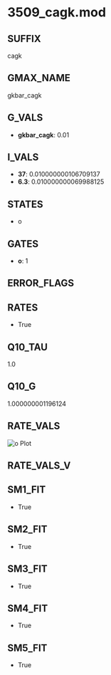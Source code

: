 # 3509_cagk.mod

## SUFFIX

cagk

## GMAX_NAME

gkbar_cagk

## G_VALS

- **gkbar_cagk**: 0.01

## I_VALS

- **37**: 0.010000000106709137
- **6.3**: 0.010000000069988125

## STATES

- o

## GATES

- **o**: 1

## ERROR_FLAGS


## RATES

- True

## Q10_TAU

1.0

## Q10_G

1.000000001196124

## RATE_VALS

![o Plot](/Users/pbozelos/Dropbox/icg-Chai-Panos/supermodels/output_markdown_files/KCa/3509_cagk.mod/images/o.png)

## RATE_VALS_V

## SM1_FIT

- True

## SM2_FIT

- True

## SM3_FIT

- True

## SM4_FIT

- True

## SM5_FIT

- True


